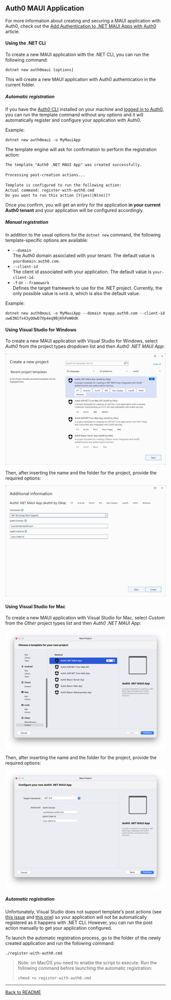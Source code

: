 ## Auth0 MAUI Application

For more information about creating and securing a MAUI application with Auth0, check out the [Add Authentication to .NET MAUI Apps with Auth0](https://auth0.com/blog/add-authentication-to-dotnet-maui-apps-with-auth0/) article.

#### Using the .NET CLI

To create a new MAUI application with the .NET CLI, you can run the following command:

```
dotnet new auth0maui [options]
```

This will create a new MAUI application with Auth0 authentication in the current folder.

##### Automatic registration

If you have the [Auth0 CLI](https://github.com/auth0/auth0-cli) installed on your machine and [logged in to Auth0](https://github.com/auth0/auth0-cli?tab=readme-ov-file#authenticating-to-your-tenant), you can run the template command without any options and it will automatically register and configure your application with Auth0.

Example:

```shell
dotnet new auth0maui -o MyMauiApp
```

The template engine will ask for confirmation to perform the registration action:

```shell
The template "Auth0 .NET MAUI App" was created successfully.

Processing post-creation actions...

Template is configured to run the following action:
Actual command: register-with-auth0.cmd 
Do you want to run this action [Y(yes)|N(no)]?
```

Once you confirm, you will get an entry for the application **in your current Auth0 tenant** and your application will be configured accordingly.

##### Manual registration

In addition to the usual options for the `dotnet new` command, the following template-specific options are available:

- `--domain`<br>
  The Auth0 domain associated with your tenant. The default value is `yourdomain.auth0.com`.
- `--client-id`<br>
  The client id associated with your application. The default value is `your-client-id`.
- `-f` or `--framework`<br>
  Defines the target framework to use for the .NET project. Currently, the only possible value is `net8.0`, which is also the default value.

Example:

```shell
dotnet new auth0maui -o MyMauiApp --domain myapp.auth0.com --client-id uw63N1fx43yQUwD7Xp4eq9BjKhPeW0dK
```

#### Using Visual Studio for Windows

To create a new MAUI application with Visual Studio for Windows, select *Auth0* from the project types dropdown list and then *Auth0 .NET MAUI App*:

![Auth0 Blazor Server Application from Visual Studio](assets/auth0-maui-app-vs.png)

Then, after inserting the name and the folder for the project, provide the required options:

![Auth0 Blazor Server Application options from Visual Studio](assets/auth0-maui-app-vs-options.png)

#### Using Visual Studio for Mac

To create a new MAUI application with Visual Studio for Mac, select *Custom* from the *Other* project types list and then *Auth0 .NET MAUI App*:

![Auth0 Blazor Server Application from Visual Studio](assets/auth0-maui-app-vs-mac.png)

Then, after inserting the name and the folder for the project, provide the required options:

![Auth0 Blazor Server Application options from Visual Studio](assets/auth0-maui-app-vs-mac-options.png)

##### Automatic registration

Unfortunately, Visual Studio does not support template's post actions (see [this issue](https://github.com/dotnet/templating/issues/4575) and [this one](https://github.com/dotnet/templating/issues/3226)) so your application will not be automatically registered as it happens with .NET CLI. However, you can run the post action manually to get your application configured.

To launch the automatic registration process, go to the folder of the newly created application and run the following command:

```shell
./register-with-auth0.cmd
```

> Note: on MacOS you need to enable the script to execute. Run the following command before launching the automatic registration:
>
> ```shell
> chmod +x register-with-auth0.cmd
> ```

---

[Back to README](../README.md)

